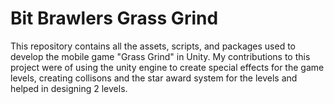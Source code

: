 # Bit Brawlers Grass Grind
 This repository contains all the assets, scripts, and packages used to develop the mobile game "Grass Grind" in Unity.
My contributions to this project were of using the unity engine to create special effects for the game levels, creating collisons and the star award system for the levels and helped in designing 2 levels.
